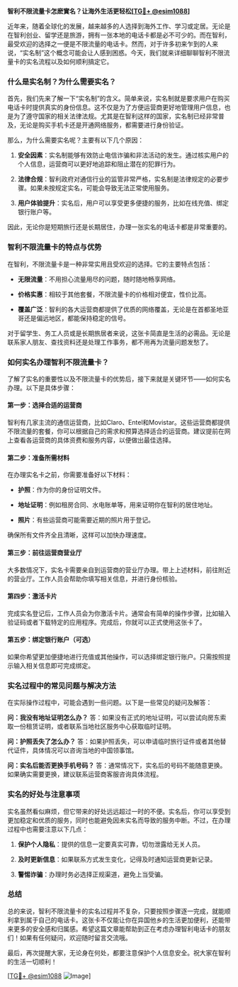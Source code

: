 **智利不限流量卡怎麽實名？让海外生活更轻松[[TG💪+ @esim1088](https://t.me/s/esim1088)]**

近年来，随着全球化的发展，越来越多的人选择到海外工作、学习或定居。无论是在智利创业、留学还是旅游，拥有一张本地的电话卡都是必不可少的。而在智利，最受欢迎的选择之一便是不限流量的电话卡。然而，对于许多初来乍到的人来说，“实名制”这个概念可能会让人感到困惑。今天，我们就来详细聊聊智利不限流量卡的实名流程以及如何顺利搞定它。

### **什么是实名制？为什么需要实名？**

首先，我们先来了解一下“实名制”的含义。简单来说，实名制就是要求用户在购买电话卡时提供真实的身份信息。这不仅是为了方便运营商更好地管理用户信息，也是为了遵守国家的相关法律法规。尤其是在智利这样的国家，实名制已经非常普及，无论是购买手机卡还是开通网络服务，都需要进行身份验证。

那么，为什么需要实名呢？主要有以下几个原因：

1. **安全因素**：实名制能够有效防止电信诈骗和非法活动的发生。通过核实用户的个人信息，运营商可以更好地追踪和阻止潜在的犯罪行为。
   
2. **法律合规**：智利政府对通信行业的监管非常严格，实名制是法律规定的必要步骤。如果未按规定实名，可能会导致无法正常使用服务。

3. **用户体验提升**：实名后，用户可以享受更多便捷的服务，比如在线充值、绑定银行账户等。

因此，无论你是短期旅行还是长期居住，办理一张实名的电话卡都是非常重要的。

### **智利不限流量卡的特点与优势**

在智利，不限流量卡是一种非常实用且受欢迎的选择。它的主要特点包括：

- **无限流量**：不用担心流量用尽的问题，随时随地畅享网络。
  
- **价格实惠**：相较于其他套餐，不限流量卡的价格相对便宜，性价比高。
  
- **覆盖广泛**：智利的各大运营商都提供了优质的网络覆盖，无论是在首都圣地亚哥还是偏远地区，都能保持稳定的信号。

对于留学生、务工人员或是长期旅居者来说，这张卡简直是生活的必需品。无论是联系家人朋友、查找资料还是处理工作事务，都不用再为流量问题发愁了。

### **如何实名办理智利不限流量卡？**

了解了实名的重要性以及不限流量卡的优势后，接下来就是关键环节——如何实名办理。以下是具体步骤：

#### **第一步：选择合适的运营商**

智利有几家主流的通信运营商，比如Claro、Entel和Movistar。这些运营商都提供不限流量的套餐，你可以根据自己的需求和预算选择适合的运营商。建议提前在网上查看各运营商的具体资费和服务内容，以便做出最佳选择。

#### **第二步：准备所需材料**

在办理实名卡之前，你需要准备好以下材料：

- **护照**：作为你的身份证明文件。
  
- **地址证明**：例如租房合同、水电账单等，用来证明你在智利的居住地址。
  
- **照片**：有些运营商可能需要近期的照片用于登记。

确保所有文件齐全且清晰，这样可以加快办理速度。

#### **第三步：前往运营商营业厅**

大多数情况下，实名卡需要亲自到运营商的营业厅办理。带上上述材料，前往附近的营业厅。工作人员会帮助你填写相关信息，并进行身份核验。

#### **第四步：激活卡片**

完成实名登记后，工作人员会为你激活卡片。通常会有简单的操作步骤，比如输入验证码或者下载特定的应用程序。完成后，你就可以正式使用这张卡了。

#### **第五步：绑定银行账户（可选）**

如果你希望更加便捷地进行充值或其他操作，可以选择绑定银行账户。只需按照提示输入相关信息即可完成绑定。

### **实名过程中的常见问题与解决方法**

在实际操作过程中，可能会遇到一些问题。以下是一些常见的疑问及解答：

**问：我没有地址证明怎么办？**
答：如果没有正式的地址证明，可以尝试向房东索取一份租赁证明，或者联系当地社区服务中心获取临时证明。

**问：护照丢失了怎么办？**
答：如果护照丢失，可以申请临时旅行证件或者其他替代证件，具体情况可以咨询当地的中国领事馆。

**问：实名后能否更换手机号码？**
答：通常情况下，实名后的号码不能随意更换。如果确实需要更换，建议联系运营商客服咨询具体流程。

### **实名的好处与注意事项**

实名虽然看似麻烦，但它带来的好处远远超过一时的不便。实名后，你可以享受到更加稳定和优质的服务，同时也能避免因未实名而导致的服务中断。不过，在办理过程中也需要注意以下几点：

1. **保护个人隐私**：提供的信息一定要真实可靠，切勿泄露给无关人员。
   
2. **及时更新信息**：如果联系方式发生变化，记得及时通知运营商更新记录。

3. **警惕诈骗**：办理时务必选择正规渠道，避免上当受骗。

### **总结**

总的来说，智利不限流量卡的实名过程并不复杂，只要按照步骤逐一完成，就能顺利拿到属于自己的电话卡。这张卡不仅能让你在异国他乡的生活更加便利，还能带来更多的安全感和归属感。希望这篇文章能帮助到正在考虑办理智利电话卡的朋友们！如果有任何疑问，欢迎随时留言交流哦。

最后，再次提醒大家，无论身在何处，都要注意保护个人信息安全。祝大家在智利的生活一切顺利！

[[TG💪+ @esim1088](https://t.me/s/esim1088) ![Image](https://i.postimg.cc/4NQfJmqS/Snipaste-2025-05-13-00-14-12.png)]